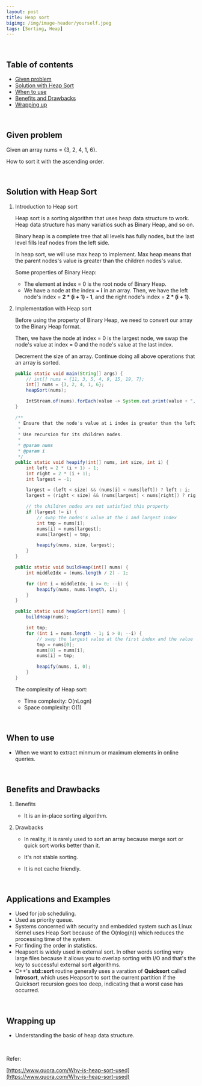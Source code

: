 ```yaml
---
layout: post
title: Heap sort
bigimg: /img/image-header/yourself.jpeg
tags: [Sorting, Heap]
---
```




<br>

## Table of contents
- [Given problem](#given-problem)
- [Solution with Heap Sort](#solution-with-heap-sort)
- [When to use](#when-to-use)
- [Benefits and Drawbacks](#benefits-and-drawbacks)
- [Wrapping up](#wrapping-up)


<br>

## Given problem

Given an array nums = {3, 2, 4, 1, 6}.

How to sort it with the ascending order.

<br>

## Solution with Heap Sort

1. Introduction to Heap sort

    Heap sort is a sorting algorithm that uses heap data structure to work. Heap data structure has many variatios such as Binary Heap, and so on.

    Binary heap is a complete tree that all levels has fully nodes, but the last level fills leaf nodes from the left side.

    In heap sort, we will use max heap to implement. Max heap means that the parent nodes's value is greater than the children nodes's value.

    Some properties of Binary Heap:
    - The element at index = 0 is the root node of Binary Heap.
    - We have a node at the index = **i** in an array. Then, we have the left node's index = **2 * (i + 1) - 1**, and the right node's index = **2 * (i + 1)**. 

2. Implementation with Heap sort

    Before using the property of Binary Heap, we need to convert our array to the Binary Heap format.
    
    Then, we have the node at index = 0 is the largest node, we swap the node's value at index = 0 and the node's value at the last index.

    Decrement the size of an array. Continue doing all above operations that an array is sorted.

    ```java
    public static void main(String[] args) {
        // int[] nums = {11, 3, 5, 4, 9, 15, 19, 7};
        int[] nums = {3, 2, 4, 1, 6};
        heapSort(nums);

        IntStream.of(nums).forEach(value -> System.out.print(value + ", "));
    }

    /**
     * Ensure that the node's value at i index is greater than the left node and right node's values.
     *
     * Use recursion for its children nodes.
     *
     * @param nums
     * @param i
     */
    public static void heapify(int[] nums, int size, int i) {
        int left = 2 * (i + 1) - 1;
        int right = 2 * (i + 1);
        int largest = -1;

        largest = (left < size) && (nums[i] < nums[left]) ? left : i;
        largest = (right < size) && (nums[largest] < nums[right]) ? right : largest;

        // the children nodes are not satisfied this property
        if (largest != i) {
            // swap the nodes's value at the i and largest index
            int tmp = nums[i];
            nums[i] = nums[largest];
            nums[largest] = tmp;

            heapify(nums, size, largest);
        }
    }

    public static void buildHeap(int[] nums) {
        int middleIdx = (nums.length / 2) - 1;

        for (int i = middleIdx; i >= 0; --i) {
            heapify(nums, nums.length, i);
        }
    }

    public static void heapSort(int[] nums) {
        buildHeap(nums);

        int tmp;
        for (int i = nums.length - 1; i > 0; --i) {
            // swap the largest value at the first index and the value of last index node
            tmp = nums[0];
            nums[0] = nums[i];
            nums[i] = tmp;

            heapify(nums, i, 0);
        }
    }
    ```

    The complexity of Heap sort:
    - Time complexity: O(nLogn)
    - Space complexity: O(1)

<br>

## When to use

- When we want to extract minmum or maximum elements in online queries.

<br>

## Benefits and Drawbacks

1. Benefits

    - It is an in-place sorting algorithm.

2. Drawbacks

    - In reality, it is rarely used to sort an array because merge sort or quick sort works better than it.

    - It's not stable sorting.

    - It is not cache friendly.

<br>

## Applications and Examples

- Used for job scheduling.
- Used as priority queue.
- Systems concerned with security and embedded system such as Linux Kernel uses Heap Sort because of the O(nlog(n)) which reduces the processing time of the system.
- For finding the order in statistics.
- Heapsort is widely used in external sort. In other words sorting very large files because it allows you to overlap sorting with I/O and that's the key to successful external sort algorithms.
- C++'s **std::sort** routine generally uses a varation of **Quicksort** called **Introsort**, which uses Heapsort to sort the current partition if the Quicksort recursion goes too deep, indicating that a worst case has occurred.

<br>

## Wrapping up

- Understanding the basic of heap data structure.


<br>

Refer:

[https://www.quora.com/Why-is-heap-sort-used](https://www.quora.com/Why-is-heap-sort-used)